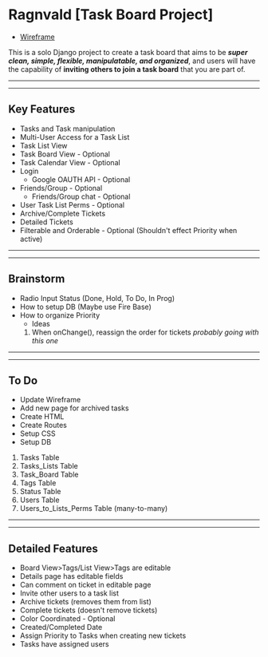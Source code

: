 # Ragnvald [Task Board Project]
* [Wireframe](https://wireframe.cc/XxgW6y)

This is a solo Django project to create a task board that aims to be ***super clean, simple, flexible, manipulatable, and organized***, and users will have the capability of **inviting others to join a task board** that you are part of.
__________
__________
## Key Features

* Tasks and Task manipulation
* Multi-User Access for a Task List
* Task List View
* Task Board View - Optional
* Task Calendar View - Optional
* Login
  * Google OAUTH API - Optional
* Friends/Group - Optional
  * Friends/Group chat - Optional
* User Task List Perms - Optional
* Archive/Complete Tickets
* Detailed Tickets
* Filterable and Orderable - Optional (Shouldn't effect Priority when active)
__________
__________
## Brainstorm

* Radio Input Status (Done, Hold, To Do, In Prog)
* How to setup DB (Maybe use Fire Base)
* How to organize Priority
  * Ideas
   1. When onChange(), reassign the order for tickets *probably going with this one*
__________
__________
## To Do

* Update Wireframe
* Add new page for archived tasks
* Create HTML
* Create Routes
* Setup CSS
* Setup DB
 1. Tasks Table
 1. Tasks_Lists Table
 1. Task_Board Table
 1. Tags Table
 1. Status Table
 1. Users Table
 1. Users_to_Lists_Perms Table (many-to-many)
__________
__________
## Detailed Features

* Board View>Tags/List View>Tags are editable
* Details page has editable fields
* Can comment on ticket in editable page
* Invite other users to a task list
* Archive tickets (removes them from list)
* Complete tickets (doesn't remove tickets)
* Color Coordinated - Optional
* Created/Completed Date
* Assign Priority to Tasks when creating new tickets
* Tasks have assigned users
